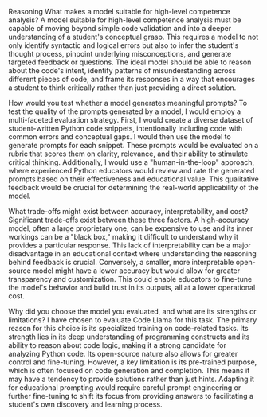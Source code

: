 Reasoning
What makes a model suitable for high-level competence analysis?
A model suitable for high-level competence analysis must be capable of moving beyond simple code validation and into a deeper understanding of a student's conceptual grasp. This requires a model to not only identify syntactic and logical errors but also to infer the student's thought process, pinpoint underlying misconceptions, and generate targeted feedback or questions. The ideal model should be able to reason about the code's intent, identify patterns of misunderstanding across different pieces of code, and frame its responses in a way that encourages a student to think critically rather than just providing a direct solution.

How would you test whether a model generates meaningful prompts?
To test the quality of the prompts generated by a model, I would employ a multi-faceted evaluation strategy. First, I would create a diverse dataset of student-written Python code snippets, intentionally including code with common errors and conceptual gaps. I would then use the model to generate prompts for each snippet. These prompts would be evaluated on a rubric that scores them on clarity, relevance, and their ability to stimulate critical thinking. Additionally, I would use a "human-in-the-loop" approach, where experienced Python educators would review and rate the generated prompts based on their effectiveness and educational value. This qualitative feedback would be crucial for determining the real-world applicability of the model.

What trade-offs might exist between accuracy, interpretability, and cost?
Significant trade-offs exist between these three factors. A high-accuracy model, often a large proprietary one, can be expensive to use and its inner workings can be a "black box," making it difficult to understand why it provides a particular response. This lack of interpretability can be a major disadvantage in an educational context where understanding the reasoning behind feedback is crucial. Conversely, a smaller, more interpretable open-source model might have a lower accuracy but would allow for greater transparency and customization. This could enable educators to fine-tune the model's behavior and build trust in its outputs, all at a lower operational cost.

Why did you choose the model you evaluated, and what are its strengths or limitations?
I have chosen to evaluate Code Llama for this task. The primary reason for this choice is its specialized training on code-related tasks. Its strength lies in its deep understanding of programming constructs and its ability to reason about code logic, making it a strong candidate for analyzing Python code. Its open-source nature also allows for greater control and fine-tuning. However, a key limitation is its pre-trained purpose, which is often focused on code generation and completion. This means it may have a tendency to provide solutions rather than just hints. Adapting it for educational prompting would require careful prompt engineering or further fine-tuning to shift its focus from providing answers to facilitating a student's own discovery and learning process.
